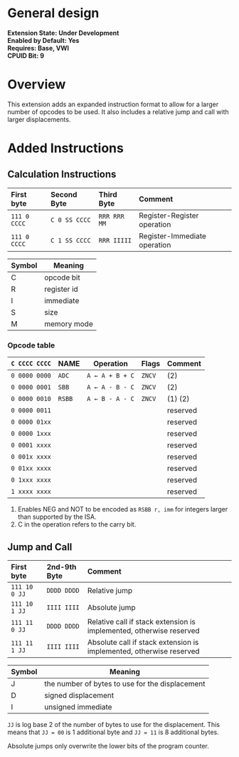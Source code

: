 # General design

**Extension State: Under Development**  
**Enabled by Default: Yes**  
**Requires: Base, VWI**  
**CPUID Bit: 9**

# Overview

This extension adds an expanded instruction format to allow for a larger number of opcodes to be used. It also includes a relative jump and call with larger displacements.

# Added Instructions

## Calculation Instructions

| First byte    | Second Byte   | Third Byte   | Comment                      |
|:--------------|:--------------|:-------------|:-----------------------------|
| `111 0 CCCC`  | `C 0 SS CCCC` | `RRR RRR MM` | Register-Register operation  |
| `111 0 CCCC`  | `C 1 SS CCCC` | `RRR IIIII`  | Register-Immediate operation |

| Symbol | Meaning                                    |
|--------|--------------------------------------------|
| C      | opcode bit                                 |
| R      | register id                                |
| I      | immediate                                  |
| S      | size                                       |
| M      | memory mode                                |

### Opcode table

| `C CCCC CCCC` | NAME            | Operation                          | Flags  | Comment     |
|---------------|-----------------|------------------------------------|--------|-------------|
| `0 0000 0000` | `ADC`           | `A ← A + B + C`                    | `ZNCV` | (2)         |
| `0 0000 0001` | `SBB`           | `A ← A - B - C`                    | `ZNCV` | (2)         |
| `0 0000 0010` | `RSBB`          | `A ← B - A - C`                    | `ZNCV` | (1) (2)     |
| `0 0000 0011` |                 |                                    |        | reserved    |
| `0 0000 01xx` |                 |                                    |        | reserved    |
| `0 0000 1xxx` |                 |                                    |        | reserved    |
| `0 0001 xxxx` |                 |                                    |        | reserved    |
| `0 001x xxxx` |                 |                                    |        | reserved    |
| `0 01xx xxxx` |                 |                                    |        | reserved    |
| `0 1xxx xxxx` |                 |                                    |        | reserved    |
| `1 xxxx xxxx` |                 |                                    |        | reserved    |


1) Enables NEG and NOT to be encoded as `RSBB r, imm` for integers larger than supported by the ISA.
2) C in the operation refers to the carry bit.

## Jump and Call

| First byte    | 2nd-9th Byte | Comment                                                             |
|:--------------|:-------------|:--------------------------------------------------------------------|
| `111 10 0 JJ` | `DDDD DDDD`  | Relative jump                                                       |
| `111 10 1 JJ` | `IIII IIII`  | Absolute jump                                                       |
| `111 11 0 JJ` | `DDDD DDDD`  | Relative call if stack extension is implemented, otherwise reserved |
| `111 11 1 JJ` | `IIII IIII`  | Absolute call if stack extension is implemented, otherwise reserved |

| Symbol | Meaning                                         |
|--------|-------------------------------------------------|
| J      | the number of bytes to use for the displacement |
| D      | signed displacement                             |
| I      | unsigned immediate                              |

`JJ` is log base 2 of the number of bytes to use for the displacement. This means that `JJ = 00` is 1 additional byte and `JJ = 11` is 8 additional bytes.

Absolute jumps only overwrite the lower bits of the program counter.

